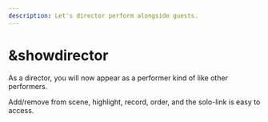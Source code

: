 ```yaml
---
description: Let's director perform alongside guests.
---
```


# \&showdirector

As a director, you will now appear as a performer kind of like other performers.

Add/remove from scene, highlight, record, order, and the solo-link is easy to access.
